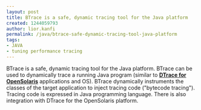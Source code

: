 ```yaml
---
layout: post
title: BTrace is a safe, dynamic tracing tool for the Java platform
created: 1244059793
author: lior.kanfi
permalink: /java/btrace-safe-dynamic-tracing-tool-java-platform
tags:
- JAVA
- tuning performance tracing
---
```

<p>BTrace is a safe, dynamic tracing tool for the Java platform. BTrace can be used to dynamically trace a running  Java program (similar to <b><a href="http://opensolaris.org/os/community/dtrace/">DTrace for OpenSolaris</a></b> applications  and OS).  BTrace dynamically instruments the classes of the target application to inject tracing code  (&quot;bytecode tracing&quot;).  Tracing code is expressed in Java programming language. There is also integration with   DTrace for the OpenSolaris platform.</p>
